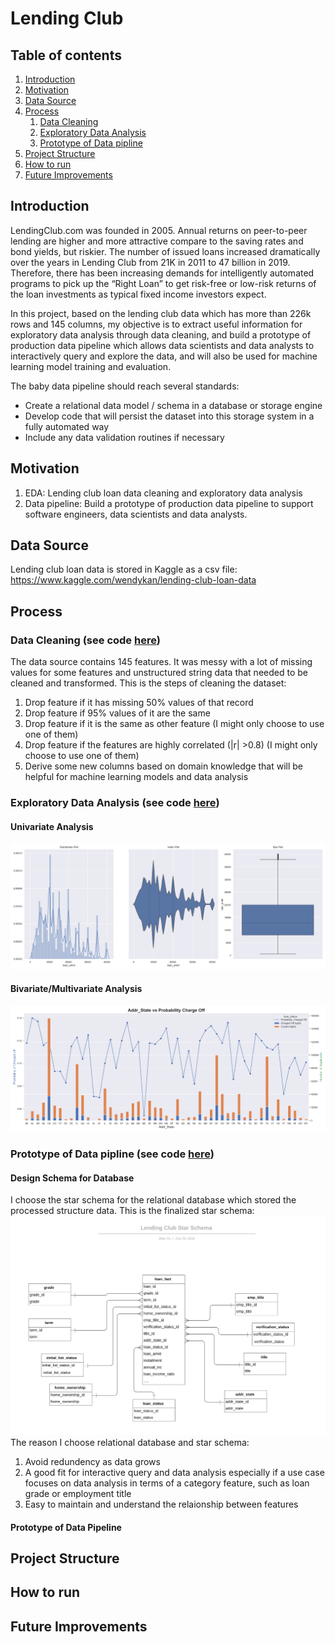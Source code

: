 # Lending Club

## Table of contents
1. [Introduction](#Introduction)
2. [Motivation](#Motivation)
3. [Data Source](#Data-Source)
4. [Process](#Process)
    1. [Data Cleaning](#Data-Cleaning-see-code-here)
    2. [Exploratory Data Analysis](#Exploratory-Data-Analysis-see-code-here)
    3. [Prototype of Data pipline](#Prototype-of-Data-pipline-see-code-here) 
5. [Project Structure](#Project-Structure)
6. [How to run](#How-to-run)
7. [Future Improvements](#Future-Improvements)


## Introduction
LendingClub.com was founded in 2005. Annual returns on peer-to-peer lending are higher and more attractive compare to the saving rates and bond yields, but riskier. The number of issued loans increased dramatically over the years in Lending Club from 21K in 2011 to 47 billion in 2019. Therefore, there has been increasing demands for intelligently automated programs to pick up the “Right Loan” to get risk-free or low-risk returns of the loan investments as typical fixed income investors expect. 

In this project, based on the lending club data which has more than 226k rows and 145 columns, my objective is to extract useful information for exploratory data analysis through data cleaning, and build a prototype of production data pipeline which allows data scientists and data analysts to interactively query and explore the data, and will also be used for machine learning model training and evaluation.

The baby data pipeline should reach several standards:
- Create a relational data model / schema in a database or storage engine
- Develop code that will persist the dataset into this storage system in a fully automated way
- Include any data validation routines if necessary

## Motivation
 1. EDA: Lending club loan data cleaning and exploratory data analysis
 2. Data pipeline: Build a prototype of production data pipeline to support software engineers, data scientists and data analysts.

## Data Source
Lending club loan data is stored in Kaggle as a csv file: https://www.kaggle.com/wendykan/lending-club-loan-data

## Process
### Data Cleaning (see code [here](sc/python/data_cleaning.py))
The data source contains 145 features. It was messy with a lot of missing values for some features and unstructured string data that needed to be cleaned and transformed.
This is the steps of cleaning the dataset:
 1. Drop feature if it has missing 50% values of that record
 2. Drop feature if 95% values of it are the same
 3. Drop feature if it is the same as other feature (I might only choose to use one of them)
 4. Drop feature if the features are highly correlated (|r| >0.8) (I might only choose to use one of them)
 5. Derive some new columns based on domain knowledge that will be helpful for machine learning models and data analysis

### Exploratory Data Analysis (see code [here](sc/python/exploratory_data_analysis.py))
#### Univariate Analysis
![Image description](docs/uni_analysis.png)

#### Bivariate/Multivariate Analysis
![Image description](docs/binary_analysis.png)

### Prototype of Data pipline (see code [here](sc/python/build_database.py))
#### Design Schema for Database
I choose the star schema for the relational database which stored the processed structure data.
This is the finalized star schema:
![Image description](docs/LendingClubStarSchema.png)
The reason I choose relational database and star schema:
 1. Avoid redundency as data grows
 2. A good fit for interactive query and data analysis especially if a use case focuses on data analysis in terms of a category feature, such as loan grade or employment title
 3. Easy to maintain and understand the relaionship between features
 
#### Prototype of Data Pipeline


## Project Structure


## How to run


## Future Improvements
